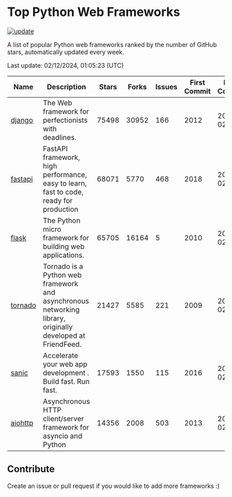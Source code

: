 # Top Python Web Frameworks

[![update](https://github.com/sunnysid3up/python-web-frameworks/actions/workflows/update.yml/badge.svg)](https://github.com/sunnysid3up/python-web-frameworks/actions/workflows/update.yml)

A list of popular Python web frameworks ranked by the number of GitHub stars, automatically updated every week.

Last update: 02/12/2024, 01:05:23 (UTC)

| Name          | Description          | Stars                     | Forks          | Issues               | First Commit        | Last Commit         |
|---------------|----------------------|---------------------------|----------------|----------------------|---------------------|---------------------|
| [django](https://github.com/django/django) | The Web framework for perfectionists with deadlines. | 75498 | 30952 | 166 | 2012 | 2024-02-12 |
| [fastapi](https://github.com/tiangolo/fastapi) | FastAPI framework, high performance, easy to learn, fast to code, ready for production | 68071 | 5770 | 468 | 2018 | 2024-02-12 |
| [flask](https://github.com/pallets/flask) | The Python micro framework for building web applications. | 65705 | 16164 | 5 | 2010 | 2024-02-12 |
| [tornado](https://github.com/tornadoweb/tornado) | Tornado is a Python web framework and asynchronous networking library, originally developed at FriendFeed. | 21427 | 5585 | 221 | 2009 | 2024-02-11 |
| [sanic](https://github.com/sanic-org/sanic) |  Accelerate your web app development . Build fast. Run fast. | 17593 | 1550 | 115 | 2016 | 2024-02-11 |
| [aiohttp](https://github.com/aio-libs/aiohttp) | Asynchronous HTTP client/server framework for asyncio and Python | 14356 | 2008 | 503 | 2013 | 2024-02-11 |

## Contribute 

Create an issue or pull request if you would like to add more frameworks :)